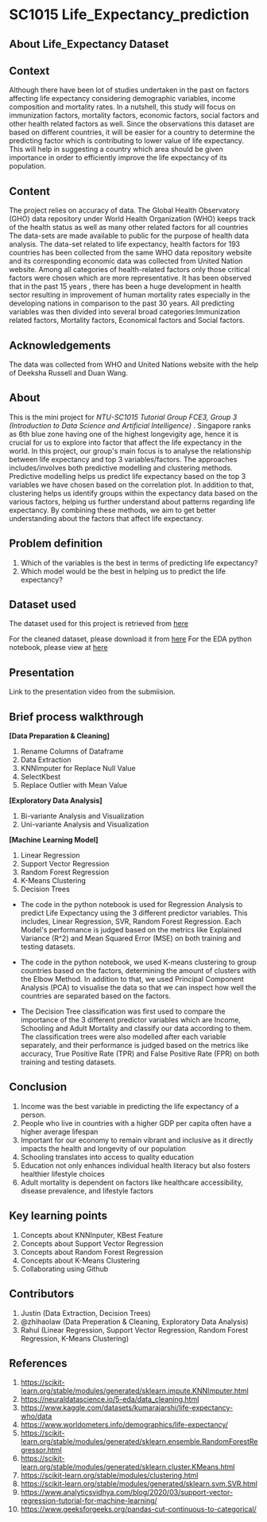 # SC1015 Life_Expectancy_prediction

## About  Life_Expectancy Dataset

## Context
Although there have been lot of studies undertaken in the past on factors affecting life expectancy considering demographic variables, income composition and mortality rates.  In a nutshell, this study will focus on immunization factors, mortality factors, economic factors, social factors and other health related factors as well. Since the observations this dataset are based on different countries, it will be easier for a country to determine the predicting factor which is contributing to lower value of life expectancy. This will help in suggesting a country which area should be given importance in order to efficiently improve the life expectancy of its population.

## Content
The project relies on accuracy of data. The Global Health Observatory (GHO) data repository under World Health Organization (WHO) keeps track of the health status as well as many other related factors for all countries The data-sets are made available to public for the purpose of health data analysis. The data-set related to life expectancy, health factors for 193 countries has been collected from the same WHO data repository website and its corresponding economic data was collected from United Nation website. Among all categories of health-related factors only those critical factors were chosen which are more representative. It has been observed that in the past 15 years , there has been a huge development in health sector resulting in improvement of human mortality rates especially in the developing nations in comparison to the past 30 years. All predicting variables was then divided into several broad categories:​Immunization related factors, Mortality factors, Economical factors and Social factors.

## Acknowledgements
The data was collected from WHO and United Nations website with the help of Deeksha Russell and Duan Wang.

## About
This is the mini project for *NTU-SC1015 Tutorial Group FCE3, Group 3 (Introduction to Data Science and Artificial Intelligence)* .
Singapore ranks as 6th blue zone having one of the highest longevigity age, hence it is crucial for us to explore into factor that affect the life expectancy in the world. In this project, our group's main focus is to analyse the relationship between life expectancy and top 3 variables/factors. The approaches includes/involves both predictive modelling and clustering methods. Predictive modelling helps us predict life expectancy based on the top 3 variables we have chosen based on the correlation plot. In addition to that, clustering helps us identify groups within the expectancy data based on the various factors, helping us further understand about patterns regarding life expectancy. By combining these methods, we aim to get better understanding about the factors that affect life expectancy.

## Problem definition
1. Which of the variables is the best in terms of predicting life expectancy?
2. Which model would be the best in helping us to predict the life expectancy?

## Dataset used
The dataset used for this project is retrieved from [here](https://www.kaggle.com/datasets/kumarajarshi/life-expectancy-who/data)

For the cleaned dataset, please download it from [here](https://github.com/zhihaolaw/SC1015/blob/main/cleaned_life_expectancy_data.csv)
For the EDA python notebook, please view at [here](https://github.com/zhihaolaw/SC1015/blob/main/SC1015_mini_project_EDA_cleaned_data.ipynb)

## Presentation
Link to the presentation video from the submiision.

## Brief process walkthrough

**[Data Preparation & Cleaning]**
   1. Rename Columns of Dataframe
   2. Data Extraction
   3. KNNImputer for Replace Null Value
   4. SelectKbest
   5. Replace Outlier with Mean Value

**[Exploratory Data Analysis]**
   1. Bi-variante Analysis and Visualization
   2. Uni-variante Analysis and Visualization
   
**[Machine Learning Model]**
   1. Linear Regression
   2. Support Vector Regression
   3. Random Forest Regression
   4. K-Means Clustering
   5. Decision Trees

+ The code in the python notebook is used for Regression Analysis to predict Life Expectancy using the 3 different predictor variables. This includes, Linear Regression, SVR, Random Forest Regression. Each Model's performance is judged based on the metrics like Explained Variance (R^2) and Mean Squared Error (MSE) on both training and testing datasets.

+ The code in the python notebook, we used K-means clustering to group countries based on the factors, determining the amount of clusters with the Elbow Method. In addition to that, we used Principal Component Analysis (PCA)  to visualise the data so that we can inspect how well the countries are separated based on the factors.

+ The Decision Tree classification was first used to compare the importance of the 3 different predictor variables which are Income, Schooling and Adult Mortality and classify our data according to them. The classification trees were  also modelled after each variable separately, and their performance is judged based on the metrics like accuracy, True Positive Rate (TPR) and False Positive Rate (FPR) on both training and testing datasets.


## Conclusion
1. Income was the best variable in predicting the life expectancy of a person. 
2. People who live in countries with a higher GDP per capita often have a higher average lifespan
3. Important for our economy to remain vibrant and inclusive as it directly impacts the health and longevity of our population
4. Schooling translates into access to quality education
5. Education not only enhances individual health literacy but also fosters healthier lifestyle choices
6. Adult mortality is dependent on factors like healthcare accessibility, disease prevalence, and lifestyle factors

## Key learning points
1. Concepts about KNNInputer, KBest Feature
2. Concepts about Support Vector Regression
3. Concepts about Random Forest Regression
4. Concepts about K-Means Clustering
5. Collaborating using Github

## Contributors
1. Justin (Data Extraction, Decision Trees)
2. @zhihaolaw (Data Preperation & Cleaning, Exploratory Data Analysis)
3. Rahul (Linear Regression, Support Vector Regression, Random Forest Regression, K-Means Clustering)

## References
1. https://scikit-learn.org/stable/modules/generated/sklearn.impute.KNNImputer.html
2. https://neuraldatascience.io/5-eda/data_cleaning.html
3. https://www.kaggle.com/datasets/kumarajarshi/life-expectancy-who/data
4. https://www.worldometers.info/demographics/life-expectancy/
5. https://scikit-learn.org/stable/modules/generated/sklearn.ensemble.RandomForestRegressor.html
6. https://scikit-learn.org/stable/modules/generated/sklearn.cluster.KMeans.html
7. https://scikit-learn.org/stable/modules/clustering.html
8. https://scikit-learn.org/stable/modules/generated/sklearn.svm.SVR.html
9. https://www.analyticsvidhya.com/blog/2020/03/support-vector-regression-tutorial-for-machine-learning/
10. https://www.geeksforgeeks.org/pandas-cut-continuous-to-categorical/


